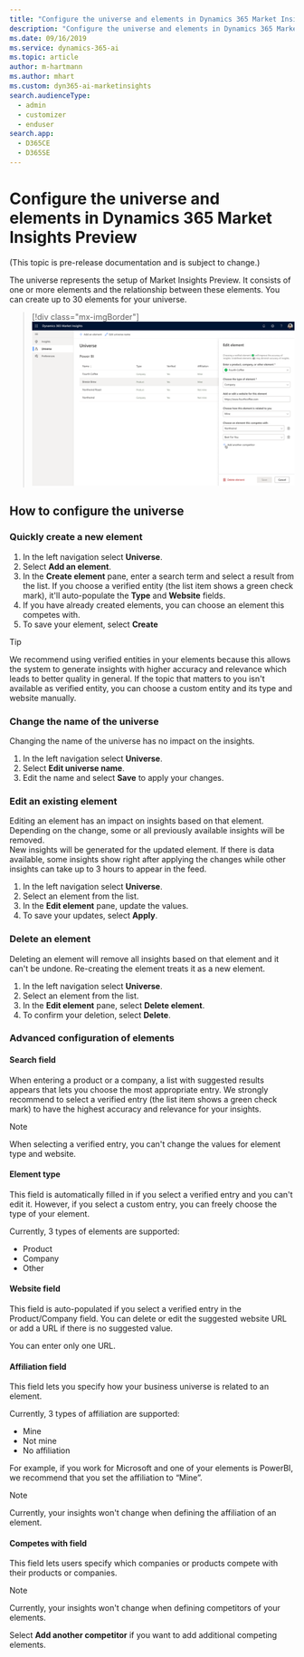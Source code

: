 ```yaml
---
title: "Configure the universe and elements in Dynamics 365 Market Insights | Microsoft Docs"
description: "Configure the universe and elements in Dynamics 365 Market Insights."
ms.date: 09/16/2019
ms.service: dynamics-365-ai
ms.topic: article
author: m-hartmann
ms.author: mhart
ms.custom: dyn365-ai-marketinsights
search.audienceType: 
  - admin
  - customizer
  - enduser
search.app: 
  - D365CE
  - D365SE
---
```


# Configure the universe and elements in Dynamics 365 Market Insights Preview

(This topic is pre-release documentation and is subject to change.)

The universe represents the setup of Market Insights Preview. It consists of one or more elements and the relationship between these elements. You can create up to 30 elements for your universe.

> [!div class="mx-imgBorder"]
> ![List of elements in a business universe with an opened edit pane](media/universe-tablemode.png)

## How to configure the universe

### Quickly create a new element

1. In the left navigation select **Universe**.
2. Select **Add an element**.
3. In the **Create element** pane, enter a search term and select a result from the list. If you choose a verified entity (the list item shows a green check mark), it'll auto-populate the **Type** and **Website** fields.
4. If you have already created elements, you can choose an element this competes with.
5. To save your element, select **Create**

> [!TIP]
> We recommend using verified entities in your elements because this allows the system to generate insights with higher accuracy and relevance which leads to better quality in general. If the topic that matters to you isn't available as verified entity, you can choose a custom entity and its type and website manually.

### Change the name of the universe

Changing the name of the universe has no impact on the insights. 

1. In the left navigation select **Universe**.
2. Select **Edit universe name**.
3. Edit the name and select **Save** to apply your changes.

### Edit an existing element

Editing an element has an impact on insights based on that element. Depending on the change, some or all previously available insights will be removed.   
New insights will be generated for the updated element. If there is data available, some insights show right after applying the changes while other insights can take up to 3 hours to appear in the feed.

1. In the left navigation select **Universe**.
2. Select an element from the list.
3. In the **Edit element** pane, update the values.
4. To save your updates, select **Apply**.

### Delete an element

Deleting an element will remove all insights based on that element and it can't be undone. Re-creating the element treats it as a new element.

1. In the left navigation select **Universe**.
2. Select an element from the list.
3. In the **Edit element** pane, select **Delete element**.
4. To confirm your deletion, select **Delete**.

### Advanced configuration of elements

#### Search field

When entering a product or a company, a list with suggested results appears that lets you choose the most appropriate entry. We strongly recommend to select a verified entry (the list item shows a green check mark) to have the highest accuracy and relevance for your insights.

> [!NOTE]
> When selecting a verified entry, you can't change the values for element type and website.

#### Element type

This field is automatically filled in if you select a verified entry and you can't edit it. However, if you select a custom entry, you can freely choose the type of your element.  

Currently, 3 types of elements are supported:

- Product
- Company
- Other

#### Website field

This field is auto-populated if you select a verified entry in the Product/Company field. You can delete or edit the suggested website URL or add a URL if there is no suggested value.

You can enter only one URL.

#### Affiliation field

This field lets you specify how your business universe is related to an element. 

Currently, 3 types of affiliation are supported:

- Mine
- Not mine
- No affiliation

For example, if you work for Microsoft and one of your elements is PowerBI, we recommend that you set the affiliation to “Mine”.

> [!NOTE]
> Currently, your insights won't change when defining the affiliation of an element.

#### Competes with field

This field lets users specify which companies or products compete with their products or companies.

> [!NOTE]
> Currently, your insights won't change when defining competitors of your elements.

Select **Add another competitor** if you want to add additional competing elements.
